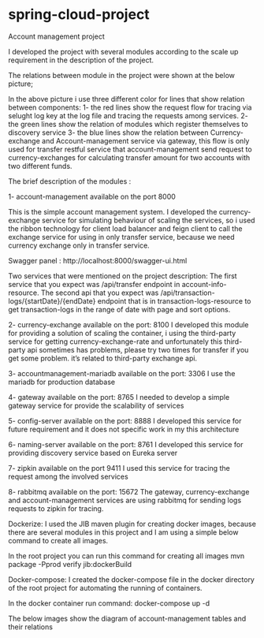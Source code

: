 # spring-cloud-project

Account management project 

I developed the project with several modules according to the scale up requirement in the description of the project. 

The relations between module in the project were shown at the below picture;



In the above picture i use three different color for lines that show relation between components:
1- the red lines show the request flow for tracing via selught log key at the log file and tracing the requests among services.
2- the green lines show the relation of modules which register themselves to discovery service
3- the blue lines show the relation between Currency-exchange and Account-management service via gateway, this flow is only used for transfer restful service that account-management send request to currency-exchanges for calculating transfer amount for two accounts with two different funds.



The brief description of the modules :

1- account-management  available on the port 8000

This is the simple account management system. I developed the currency-exchange service for simulating behaviour of  scaling the services, so i used the ribbon technology for client load balancer and feign client to call the exchange service for using in only transfer service, because we need currency exchange only in transfer service. 

Swagger panel : http://localhost:8000/swagger-ui.html

Two services that were mentioned on the project description:
The first service that you expect was /api/transfer endpoint in account-info-resource.
The second api that you expect was /api/transaction-logs/{startDate}/{endDate} endpoint that is in transaction-logs-resource to get transaction-logs in the range of date with page and sort options.

2- currency-exchange available on the port: 8100
I developed this module for providing a solution of scaling the container, i using the third-party service for getting currency-exchange-rate and unfortunately this third-party api sometimes has problems, please try two times for transfer if you get some problem. it’s related to third-party exchange api.

3- accountmanagement-mariadb available on the port: 3306
I use the mariadb for production database 

4- gateway available on the port: 8765
I needed to develop a simple gateway service for provide the scalability of services 

5- config-server available on the port: 8888
I developed this service for future requirement and it does not specific work in my this architecture

6- naming-server available on the port: 8761
I developed this service for providing discovery service based on Eureka server

7- zipkin available on the port 9411
I used this service for tracing the request among the involved services

8- rabbitmq available on the port: 15672
The gateway, currency-exchange and account-management services are using rabbitmq for sending logs requests to zipkin for tracing.

Dockerize:
I used the JIB maven plugin for creating docker images, because there are several modules in this project and I am using a simple below command to create all images.

In the root project you can run this command for creating all images
mvn package -Pprod verify jib:dockerBuild

Docker-compose:
I created the docker-compose file in the docker directory of the root project for automating the running of containers.

In the docker container run command:
docker-compose up -d


The below images show the diagram of account-management tables and their relations

